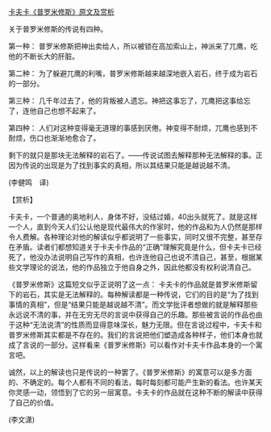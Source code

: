 [卡夫卡《普罗米修斯》原文及赏析](https://www.vrrw.net/wx/12290.html)

关于普罗米修斯的传说有四种。

第一种： 普罗米修斯把神出卖给人，所以被锁在高加索山上，神派来了兀鹰，吃他的不断长大的肝脏。

第二种： 为了躲避兀鹰的利嘴，普罗米修斯越来越深地嵌入岩石，终于成为岩石的一部分。

第三种： 几千年过去了，他的背叛被人遗忘。神把这事忘了，兀鹰把这事给忘了，连他自己也想不起来了。

第四种： 人们对这种变得毫无道理的事感到厌倦。神变得不耐烦，兀鹰也感到不耐烦，伤口也渐渐地愈合了。

剩下的就只是那块无法解释的岩石了。——传说试图去解释那种无法解释的事。正因为传说的出现是为了找到事实的真相，所以其结果只能是越说越不清。

(李健鸣　译)



【赏析】

卡夫卡，一个普通的奥地利人，身体不好，没结过婚，40出头就死了。就是这样一个人，直到今天人们公认他是现代最伟大的作家时，他的作品和为人仍然是那样令人费解。各种理论对他的解读似乎都说明了一些事实，同时又很不完整，甚至存在矛盾。读者们都想知道关于卡夫卡作品的“正确”理解究竟是什么，但卡夫卡已经死了，他没办法说明自己写作的真相，也许连他自己也说不清自己，甚至，根据某些文学理论的说法，他的作品独立于他自身之外，因此他都没有权利说清自己。

《普罗米修斯》这篇短文似乎正说明了这一点： 卡夫卡的作品就是普罗米修斯留下的岩石，其实是无法解释的。每种解读都是一种传说，它们的目的是“为了找到事情的真相”，但是“结果只能是越说越不清”。而文学批评者想做的就是解释那些永远说不清的事，并在无穷无尽的言说中获得自己的乐趣。那些被言说的作品也由于这种“无法说清”的性质而显得意味深长，魅力无限。但在言说过程中，卡夫卡和普罗米修斯其实都是不存在的。我们的言说把他们塑造成各种样子，他们本身也就成了言说的一部分。这样看来《普罗米修斯》可以看作对卡夫卡作品本身的一个寓言吧。

诚然，以上的解读也只是传说的一种罢了。《普罗米修斯》的寓意可以是多方面的、不确定的。每个人都有不同的看法，每时每刻都可能产生新的看法。也许某天你灵感一动，领悟到了它的另一层寓意。卡夫卡的作品就在这种不断的解读中获得了自己的价值。

(李文潇)


